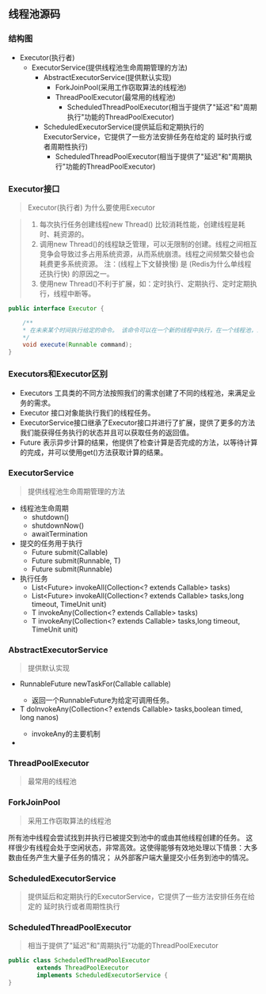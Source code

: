 ## 线程池源码
### 结构图
- Executor(执行者)
    - ExecutorService(提供线程池生命周期管理的方法)
        - AbstractExecutorService(提供默认实现)
            - ForkJoinPool(采用工作窃取算法的线程池)
            - ThreadPoolExecutor(最常用的线程池)
                - ScheduledThreadPoolExecutor(相当于提供了"延迟"和"周期执行"功能的ThreadPoolExecutor)
        - ScheduledExecutorService(提供延后和定期执行的ExecutorService，它提供了一些方法安排任务在给定的 延时执行或者周期性执行)
            - ScheduledThreadPoolExecutor(相当于提供了"延迟"和"周期执行"功能的ThreadPoolExecutor)

### Executor接口 
> Executor(执行者)
> 为什么要使用Executor

> 1. 每次执行任务创建线程new Thread() 比较消耗性能，创建线程是耗时、耗资源的。
> 2. 调用new Thread()的线程缺乏管理，可以无限制的创建。线程之间相互竞争会导致过多占用系统资源，从而系统崩溃。线程之间频繁交替也会耗费更多系统资源。
> 注：(线程上下文替换慢) 是 (Redis为什么单线程还执行快) 的原因之一。
> 3. 使用new Thread()不利于扩展，如：定时执行、定期执行、定时定期执行，线程中断等。

```java
public interface Executor {

    /**
    * 在未来某个时间执行给定的命令。 该命令可以在一个新的线程中执行，在一个线程池，或者调用线程，在酌情Executor执行。
    */
    void execute(Runnable command);
}
```

### Executors和Executor区别
- Executors 工具类的不同方法按照我们的需求创建了不同的线程池，来满足业务的需求。
- Executor 接口对象能执行我们的线程任务。
- ExecutorService接口继承了Executor接口并进行了扩展，提供了更多的方法我们能获得任务执行的状态并且可以获取任务的返回值。
- Future 表示异步计算的结果，他提供了检查计算是否完成的方法，以等待计算的完成，并可以使用get()方法获取计算的结果。

### ExecutorService
> 提供线程池生命周期管理的方法

- 线程池生命周期
    - shutdown()
    - shutdownNow()
    - awaitTermination
- 提交的任务用于执行
    - Future<T> submit(Callable<T>)
    - Future<T> submit(Runnable, T)
    - Future<T> submit(Runnable)
- 执行任务
    - List<Future<T>> invokeAll(Collection<? extends Callable<T>> tasks)
    - List<Future<T>> invokeAll(Collection<? extends Callable<T>> tasks,long timeout, TimeUnit unit)   
    - T invokeAny(Collection<? extends Callable<T>> tasks)
    - T invokeAny(Collection<? extends Callable<T>> tasks,long timeout, TimeUnit unit)
### AbstractExecutorService
> 提供默认实现

- RunnableFuture<T> newTaskFor(Callable<T> callable)
    - 返回一个RunnableFuture为给定可调用任务。
- T doInvokeAny(Collection<? extends Callable<T>> tasks,boolean timed, long nanos)
    - invokeAny的主要机制
- 

### ThreadPoolExecutor
> 最常用的线程池

### ForkJoinPool
> 采用工作窃取算法的线程池

所有池中线程会尝试找到并执行已被提交到池中的或由其他线程创建的任务。
这样很少有线程会处于空闲状态，非常高效。这使得能够有效地处理以下情景：大多数由任务产生大量子任务的情况；
从外部客户端大量提交小任务到池中的情况。

### ScheduledExecutorService
> 提供延后和定期执行的ExecutorService，它提供了一些方法安排任务在给定的 延时执行或者周期性执行


### ScheduledThreadPoolExecutor
> 相当于提供了"延迟"和"周期执行"功能的ThreadPoolExecutor
```java
public class ScheduledThreadPoolExecutor
        extends ThreadPoolExecutor
        implements ScheduledExecutorService {
}
```
